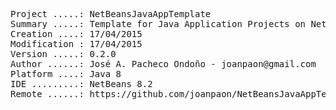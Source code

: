 <pre>
Project .....: NetBeansJavaAppTemplate
Summary .....: Template for Java Application Projects on NetBeans IDE
Creation ....: 17/04/2015
Modification : 17/04/2015
Version .....: 0.2.0
Author ......: José A. Pacheco Ondoño - joanpaon@gmail.com
Platform ....: Java 8
IDE .........: NetBeans 8.2
Remote ......: https://github.com/joanpaon/NetBeansJavaAppTemplate.git
</pre>
